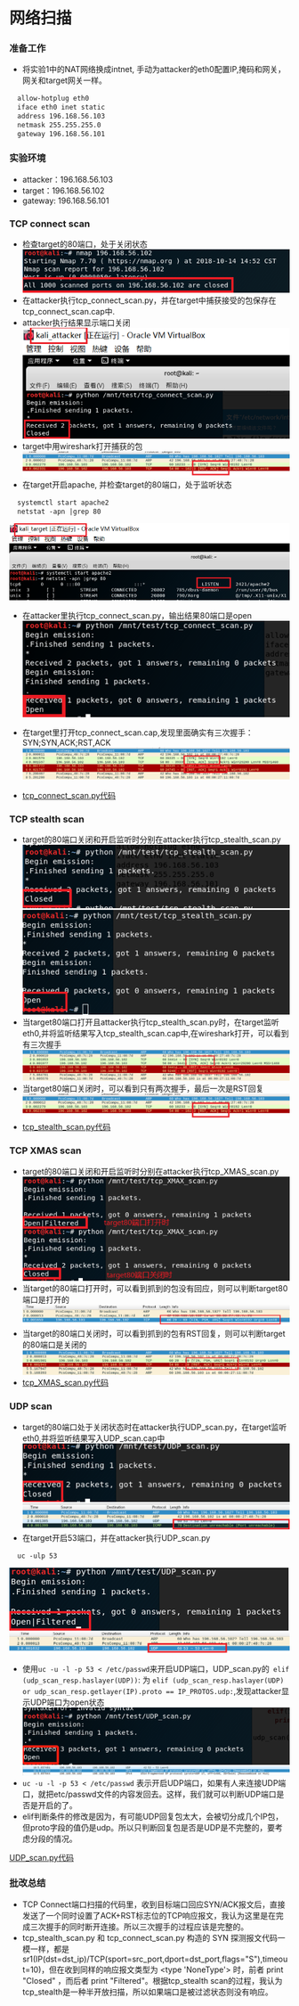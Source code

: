 # 网络扫描

### 准备工作
- 将实验1中的NAT网络换成intnet, 手动为attacker的eth0配置IP,掩码和网关，网关和target网关一样。
```
  allow-hotplug eth0
  iface eth0 inet static
  address 196.168.56.103
  netmask 255.255.255.0
  gateway 196.168.56.101
```

### 实验环境
- attacker：196.168.56.103
- target：196.168.56.102
- gateway: 196.168.56.101

### TCP connect scan
- 检查target的80端口，处于关闭状态<br>
![](image/1.png)
- 在attacker执行tcp_connect_scan.py，并在target中捕获接受的包保存在tcp_connect_scan.cap中.
- attacker执行结果显示端口关闭<br>
![](image/2.png)
- target中用wireshark打开捕获的包
![](image/16.png)
- 在target开启apache, 并检查target的80端口，处于监听状态
```
  systemctl start apache2
  netstat -apn |grep 80
```
![](image/3.png)
- 在attacker里执行tcp_connect_scan.py，输出结果80端口是open<br>
![](image/5.png)
- 在target里打开tcp_connect_scan.cap,发现里面确实有三次握手：SYN;SYN,ACK;RST,ACK
![](image/4.png)

- [tcp_connect_scan.py代码](pycode/tcp_connect_scan.py)

### TCP stealth scan
- target的80端口关闭和开启监听时分别在attacker执行tcp_stealth_scan.py
![](image/6.png)
![](image/7.png)
- 当target80端口打开且attacker执行tcp_stealth_scan.py时，在target监听eth0,并将监听结果写入tcp_stealth_scan.cap中,在wireshark打开，可以看到有三次握手<br>
![](image/8.png)
- 当target80端口关闭时，可以看到只有两次握手，最后一次是RST回复
![](image/16.png)
- [tcp_stealth_scan.py代码](pycode/tcp_stealth_scan.py)

### TCP XMAS scan
- target的80端口关闭和开启监听时分别在attacker执行tcp_XMAS_scan.py
![](image/9.png)
- 当target的80端口打开时，可以看到抓到的包没有回应，则可以判断target80端口是打开的
![](image/14.png)
- 当target的80端口关闭时，可以看到抓到的包有RST回复，则可以判断target的80端口是关闭的
![](image/15.png)
- [tcp_XMAS_scan.py代码](pycode/tcp_XMAS_scan.py)

### UDP scan
- target的80端口处于关闭状态时在attacker执行UDP_scan.py，在target监听eth0,并将监听结果写入UDP_scan.cap中
![](image/10.png)
![](image/12.png)
- 在target开启53端口，并在attacker执行UDP_scan.py
```
  uc -ulp 53 
```
![](image/11.png)
![](image/13.png)
- 使用`uc -u -l -p 53 < /etc/passwd`来开启UDP端口，UDP_scan.py的` elif (udp_scan_resp.haslayer(UDP))`: 为 `elif (udp_scan_resp.haslayer(UDP) or udp_scan_resp.getlayer(IP).proto == IP_PROTOS.udp:`,发现attacker显示UDP端口为open状态<br>
![](image/20.png)
![](image/21.png)
- `uc -u -l -p 53 < /etc/passwd` 表示开启UDP端口，如果有人来连接UDP端口，就把etc/passwd文件的内容发回去。这样，我们就可以判断UDP端口是否是开启的了。
- elif判断条件的修改是因为，有可能UDP回复包太大，会被切分成几个IP包，但proto字段的值仍是udp。所以只判断回复包是否是UDP是不完整的，要考虑分段的情况。

[UDP_scan.py代码](pycode/UDP_scan.py)

### 批改总结
- TCP Connect端口扫描的代码里，收到目标端口回应SYN/ACK报文后，直接发送了一个同时设置了ACK+RST标志位的TCP响应报文，我认为这里是在完成三次握手的同时断开连接。所以三次握手的过程应该是完整的。
- tcp_stealth_scan.py 和 tcp_connect_scan.py 构造的 SYN 探测报文代码一模一样，都是 sr1(IP(dst=dst_ip)/TCP(sport=src_port,dport=dst_port,flags="S"),timeout=10)，但在收到同样的响应报文类型为 <type 'NoneType'> 时，前者 print "Closed" ，而后者 print "Filtered"。根据tcp_stealth scan的过程，我认为tcp_stealth是一种半开放扫描，所以如果端口是被过滤状态则没有响应。